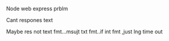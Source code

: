 Node web express prblm


Cant respones text

Maybe res not text fmt...msujt txt fmt..if int fmt ,just lng time out


